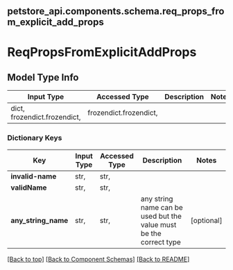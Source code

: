 <a name="top"></a>
## petstore_api.components.schema.req_props_from_explicit_add_props
# ReqPropsFromExplicitAddProps

## Model Type Info
Input Type | Accessed Type | Description | Notes
------------ | ------------- | ------------- | -------------
dict, frozendict.frozendict,  | frozendict.frozendict,  |  | 

### Dictionary Keys
Key | Input Type | Accessed Type | Description | Notes
------------ | ------------- | ------------- | ------------- | -------------
**invalid-name** | str,  | str,  |  | 
**validName** | str,  | str,  |  | 
**any_string_name** | str,  | str,  | any string name can be used but the value must be the correct type | [optional] 

[[Back to top]](#top) [[Back to Component Schemas]](../../../README.md#Component-Schemas) [[Back to README]](../../../README.md)